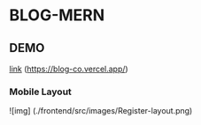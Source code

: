 # BLOG-MERN
[link]: (https://blog-co.vercel.app/)


## DEMO
[link] (https://blog-co.vercel.app/)

<!-- mobile layout and images -->
### Mobile Layout
![img] (./frontend/src/images/Register-layout.png)